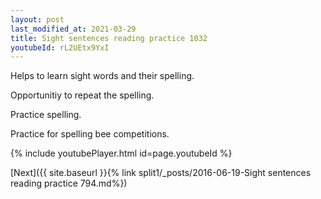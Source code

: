 ```yaml
---
layout: post
last_modified_at: 2021-03-29
title: Sight sentences reading practice 1032
youtubeId: rL2UEtx9YxI
---
```

 
 
Helps to learn sight words and their spelling.

Opportunitiy to repeat the spelling. 

Practice spelling. 
 
Practice for spelling bee competitions. 
 
{% include youtubePlayer.html id=page.youtubeId %}
 
 

[Next]({{ site.baseurl }}{% link  split1/_posts/2016-06-19-Sight sentences reading practice 794.md%})
 
